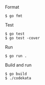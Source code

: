 Format

```shell
$ go fmt
```

Test

```shell
$ go test
$ go test -cover
```

Run

```shell
$ go run .
```

Build and run

```shell
$ go build
$ ./codekata
```
